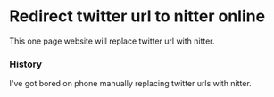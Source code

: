 # Redirect twitter url to nitter online

This one page website will replace twitter url with nitter.

### History
I've got bored on phone manually replacing twitter urls with nitter.